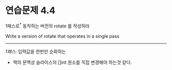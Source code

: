 # 연습문제 4.4


1패스로<sup>*</sup> 동작하는 버전의 rotate 를 작성하라

Write a version of rotate that operates in a single pass

<hr>

_1패스:_ 입력값을 한번만 순회하는

* 책의 문맥상 슬라이스의 []int 원소를 직접 변경해야 하는것 같다.
